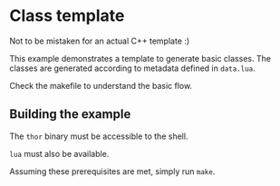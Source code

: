 # Class template

Not to be mistaken for an actual C++ template :)

This example demonstrates a template to generate basic classes.
The classes are generated according to metadata defined in `data.lua`.

Check the makefile to understand the basic flow.

## Building the example

The `thor` binary must be accessible to the shell.

`lua` must also be available.

Assuming these prerequisites are met, simply run `make`.